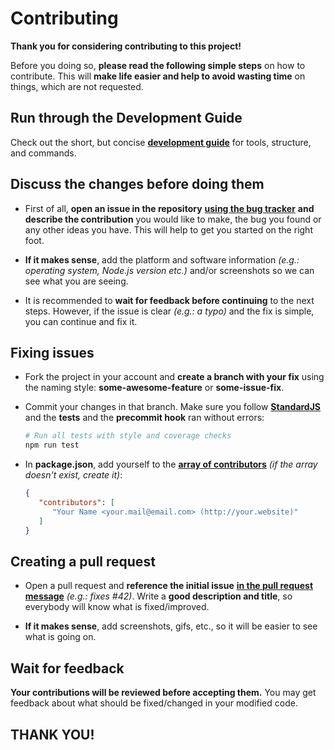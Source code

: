 # Contributing

**Thank you for considering contributing to this project!**

Before you doing so, **please read the following simple steps** on how to contribute. 
This will **make life easier and help to avoid wasting time** on things, which are not requested.

## Run through the Development Guide

Check out the short, but concise [**development guide**](.github/DEVELOPMENT.md) 
for tools, structure, and commands.  

## Discuss the changes before doing them

 - First of all, **open an issue in the repository** [**using the bug tracker**][bug-tracker-url] 
   **and describe the contribution** you would like to make, the bug you found or any other ideas you have.
   This will help to get you started on the right foot.
   
 - **If it makes sense**, add the platform and software information *(e.g.: operating system, Node.js version etc.)* 
   and/or screenshots so we can see what you are seeing.
 
 - It is recommended to **wait for feedback before continuing** to the next steps. However, 
   if the issue is clear *(e.g.: a typo)* and the fix is simple, you can continue and fix it.

## Fixing issues

 - Fork the project in your account and **create a branch with your fix** using 
   the naming style: **some-awesome-feature** or **some-issue-fix**.

 - Commit your changes in that branch. Make sure you follow [**StandardJS**][stdjs-url] and the **tests** and 
   the **precommit hook** ran without errors:
   
   ```bash
   # Run all tests with style and coverage checks
   npm run test
   ```
   
 - In **package.json**, add yourself to the [**array of contributors**][arr-contrib-url]
   *(if the array doesn't exist, create it)*:
 
   ```json   
   {
      "contributors": [
         "Your Name <your.mail@email.com> (http://your.website)"
      ]
   }   
   ```
 
## Creating a pull request

 - Open a pull request and **reference the initial issue** [**in the pull request message**][pull-req-url] 
   *(e.g.: fixes #42)*. Write a **good description and title**, so everybody will know what is fixed/improved.

 - **If it makes sense**, add screenshots, gifs, etc., so it will be easier to see what is going on.

## Wait for feedback

**Your contributions will be reviewed before accepting them.**
You may get feedback about what should be fixed/changed in your modified code.

## THANK YOU!


  <!--- References ============================================================================ -->

  [bug-tracker-url]: https://github.com/ntbx/get-sri/issues
  [stdjs-url]:       https://standardjs.com
  [arr-contrib-url]: https://docs.npmjs.com/files/package.json#people-fields-author-contributors
  [pull-req-url]:    https://blog.github.com/2013-05-14-closing-issues-via-pull-requests
